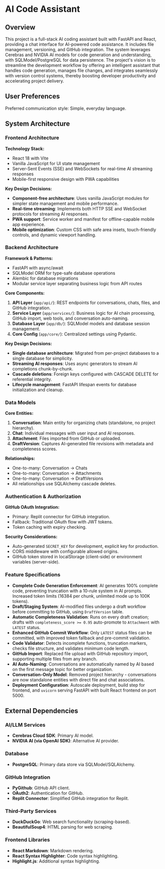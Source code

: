 # AI Code Assistant

## Overview

This project is a full-stack AI coding assistant built with FastAPI and React, providing a chat interface for AI-powered code assistance. It includes file management, versioning, and GitHub integration. The system leverages Cerebras and NVIDIA AI models for code generation and understanding, with SQLModel/PostgreSQL for data persistence. The project's vision is to streamline the development workflow by offering an intelligent assistant that handles code generation, manages file changes, and integrates seamlessly with version control systems, thereby boosting developer productivity and accelerating project delivery.

## User Preferences

Preferred communication style: Simple, everyday language.

## System Architecture

### Frontend Architecture

**Technology Stack:**
- React 18 with Vite
- Vanilla JavaScript for UI state management
- Server-Sent Events (SSE) and WebSockets for real-time AI streaming responses
- Mobile-first responsive design with PWA capabilities

**Key Design Decisions:**
- **Component-free architecture**: Uses vanilla JavaScript modules for simpler state management and mobile performance.
- **Real-time streaming**: Implements both HTTP SSE and WebSocket protocols for streaming AI responses.
- **PWA support**: Service worker and manifest for offline-capable mobile app experience.
- **Mobile optimization**: Custom CSS with safe area insets, touch-friendly controls, and dynamic viewport handling.

### Backend Architecture

**Framework & Patterns:**
- FastAPI with async/await
- SQLModel ORM for type-safe database operations
- Alembic for database migrations
- Modular service layer separating business logic from API routes

**Core Components:**
1. **API Layer** (`app/api/`): REST endpoints for conversations, chats, files, and GitHub integration.
2. **Service Layer** (`app/services/`): Business logic for AI chain processing, GitHub import, web tools, and conversation auto-naming.
3. **Database Layer** (`app/db/`): SQLModel models and database session management.
4. **Core Config** (`app/core/`): Centralized settings using Pydantic.

**Key Design Decisions:**
- **Single database architecture**: Migrated from per-project databases to a single database for simplicity.
- **Streaming AI responses**: Uses async generators to stream AI completions chunk-by-chunk.
- **Cascade deletions**: Foreign keys configured with CASCADE DELETE for referential integrity.
- **Lifecycle management**: FastAPI lifespan events for database initialization and cleanup.

### Data Models

**Core Entities:**
1. **Conversation**: Main entity for organizing chats (standalone, no project hierarchy).
2. **Chat**: Individual messages with user input and AI responses.
3. **Attachment**: Files imported from GitHub or uploaded.
4. **DraftVersion**: Captures AI-generated file revisions with metadata and completeness scores.

**Relationships:**
- One-to-many: Conversation → Chats
- One-to-many: Conversation → Attachments
- One-to-many: Conversation → DraftVersions
- All relationships use SQLAlchemy cascade deletes.

### Authentication & Authorization

**GitHub OAuth Integration:**
- Primary: Replit connector for GitHub integration.
- Fallback: Traditional OAuth flow with JWT tokens.
- Token caching with expiry checking.

**Security Considerations:**
- Auto-generated `SECRET_KEY` for development, explicit key for production.
- CORS middleware with configurable allowed origins.
- GitHub token stored in localStorage (client-side) or environment variables (server-side).

### Feature Specifications

- **Complete Code Generation Enforcement**: AI generates 100% complete code, preventing truncation with a 10-rule system in AI prompts. Increased token limits (16384 per chunk, unlimited mode up to 100K tokens).
- **Draft/Staging System**: AI-modified files undergo a draft workflow before committing to GitHub, using `DraftVersion` table.
- **Automatic Completeness Validation**: Runs on every draft creation; drafts with `completeness_score >= 0.95` auto-promote to `Attachment` with `LATEST` status.
- **Enhanced GitHub Commit Workflow**: Only `LATEST` status files can be committed, with improved token fallback and pre-commit validation.
- **Code Validator**: Detects incomplete functions, truncation markers, checks file structure, and validates minimum code length.
- **GitHub Import**: Replaced file upload with GitHub repository import, supporting multiple files from any branch.
- **AI Auto-Naming**: Conversations are automatically named by AI based on the first message topic for better organization.
- **Conversation-Only Model**: Removed project hierarchy - conversations are now standalone entities with direct file and chat associations.
- **Deployment Configuration**: Autoscale deployment, build step for frontend, and `uvicorn` serving FastAPI with built React frontend on port 5000.

## External Dependencies

### AI/LLM Services
- **Cerebras Cloud SDK**: Primary AI model.
- **NVIDIA AI (via OpenAI SDK)**: Alternative AI provider.

### Database
- **PostgreSQL**: Primary data store via SQLModel/SQLAlchemy.

### GitHub Integration
- **PyGithub**: GitHub API client.
- **OAuth2**: Authentication for GitHub.
- **Replit Connector**: Simplified GitHub integration for Replit.

### Third-Party Services
- **DuckDuckGo**: Web search functionality (scraping-based).
- **BeautifulSoup4**: HTML parsing for web scraping.

### Frontend Libraries
- **React Markdown**: Markdown rendering.
- **React Syntax Highlighter**: Code syntax highlighting.
- **Highlight.js**: Additional syntax highlighting.